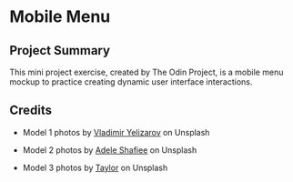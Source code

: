 # Mobile Menu

## Project Summary
This mini project exercise, created by The Odin Project, is a mobile menu mockup to practice creating dynamic user interface interactions.

## Credits
* Model 1 photos by [Vladimir Yelizarov](https://unsplash.com/@yelizarov) on Unsplash

* Model 2 photos by [Adele Shafiee](https://unsplash.com/@adeleshafiee) on Unsplash

* Model 3 photos by [Taylor](https://unsplash.com/@xoutcastx) on Unsplash